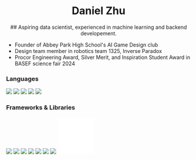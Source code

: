 <div align=center >
  <h1>Daniel Zhu</h1>
  ## Aspiring data scientist, experienced in machine learning and backend developement.
</div>
<ul>
  <li>  Founder of Abbey Park High School's AI Game Design club</li>
  <li>  Design team member in robotics team 1325, Inverse Paradox</li>
  <li>  Procor Engineering Award, Silver Merit, and Inspiration Student Award in BASEF science fair 2024</li>
</ul>

<h3>Languages</h3>
<a href="#"><img src="https://github.com/onemarc/tech-icons/blob/main/icons/python-dark.svg" width="100"></a>
<a href="#"><img src="https://github.com/onemarc/tech-icons/blob/main/icons/javascript.svg" width="100"></a>
<a href="#"><img src="https://github.com/onemarc/tech-icons/blob/main/icons/html.svg" width="100"></a>
<a href="#"><img src="https://github.com/onemarc/tech-icons/blob/main/icons/css.svg" width="100"></a> 
<a href="#"><img src="https://github.com/onemarc/tech-icons/blob/main/icons/godot-dark.svg" width="100"></a> 

<h3>Frameworks & Libraries</h3>
<kbd><a href="#"><img src="https://github.com/onemarc/tech-icons/blob/main/icons/pytorch-light.svg" width="100"></a></kbd>
<kbd><a href="#"><img src="https://github.com/onemarc/tech-icons/blob/main/icons/flask-light.svg" width="100"></a></kbd>
<kbd><a href="#"><img src="https://github.com/onemarc/tech-icons/blob/main/icons/rasberrypi-light.svg" width="100"></a></kbd>
<kbd><a href="#"><img src="https://github.com/onemarc/tech-icons/blob/main/icons/react-light.svg" width="100"></a></kbd>
<kbd><a href="#"><img src="https://github.com/onemarc/tech-icons/blob/main/icons/opencv-light.svg" width="100"></a></kbd>
<kbd><a href="#"><img src="https://github.com/onemarc/tech-icons/blob/main/icons/tensorflow-light.svg" width="100"></a></kbd>
<kbd><a href="#"><img src="https://github.com/onemarc/tech-icons/blob/main/icons/numpy-light.svg" width="100"></a></kbd>
<kbd><a href="#"><img src="https://github.com/onemarc/tech-icons/blob/main/icons/vitejs-light.svg" width="100"></a></kbd>

